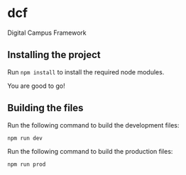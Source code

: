 # dcf
Digital Campus Framework

## Installing the project

Run `npm install` to install the required node modules.

You are good to go!

## Building the files

Run the following command to build the development files:

```
npm run dev
```

Run the following command to build the production files:
```
npm run prod
```

